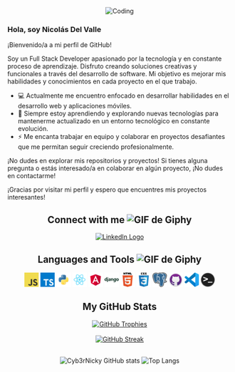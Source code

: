 <p align="center">
  <img alt="Coding" width="900" height="300" src="https://media.giphy.com/media/v1.Y2lkPTc5MGI3NjExbnFja3FxcGpzeTd2Mm0zdnhlb2tnMG11a2xvY3NxczA2bmt4YXJrNiZlcD12MV9pbnRlcm5hbF9naWZfYnlfaWQmY3Q9Zw/c253NftTabLrxNLlEG/giphy.gif">
</p>

### Hola, soy Nicolás Del Valle

¡Bienvenido/a a mi perfil de GitHub! 

Soy un Full Stack Developer apasionado por la tecnología y en constante proceso de aprendizaje. Disfruto creando soluciones creativas y funcionales a través del desarrollo de software. Mi objetivo es mejorar mis habilidades y conocimientos en cada proyecto en el que trabajo.

- 💻 Actualmente me encuentro enfocado en desarrollar habilidades en el desarrollo web y aplicaciones móviles.
- 🌱 Siempre estoy aprendiendo y explorando nuevas tecnologías para mantenerme actualizado en un entorno tecnológico en constante evolución.
- ⚡ Me encanta trabajar en equipo y colaborar en proyectos desafiantes que me permitan seguir creciendo profesionalmente.

¡No dudes en explorar mis repositorios y proyectos! Si tienes alguna pregunta o estás interesado/a en colaborar en algún proyecto, ¡No dudes en contactarme!

¡Gracias por visitar mi perfil y espero que encuentres mis proyectos interesantes!

<h2 align="center">
  <strong>Connect with me <img src="https://media.giphy.com/media/QdrcExYfIQFaM/giphy.gif" alt="GIF de Giphy" width="75" height="70"></strong>
</h2>

<p align="center">
  <a href="https://www.linkedin.com/in/nicolas-del-valle-del-valle/">
    <img height="32" width="32" src="https://content.linkedin.com/content/dam/me/brand/en-us/brand-home/logos/In-Blue-Logo.png.original.png" alt="LinkedIn Logo">
  </a>
</p>

<h2 align="center">
  <strong>Languages and Tools <img src="https://media.giphy.com/media/H3JHrs7JC6duvenDW8/giphy-downsized.gif" alt="GIF de Giphy" width="75" height="70"></strong>
</h2>

<p align="center">
<img height="32" width="32" src="https://raw.githubusercontent.com/github/explore/80688e429a7d4ef2fca1e82350fe8e3517d3494d/topics/javascript/javascript.png" />
<img height="32" width="32" src="https://raw.githubusercontent.com/github/explore/80688e429a7d4ef2fca1e82350fe8e3517d3494d/topics/typescript/typescript.png" />
<img height="32" width="32" src="https://raw.githubusercontent.com/github/explore/80688e429a7d4ef2fca1e82350fe8e3517d3494d/topics/python/python.png" />
<img height="32" width="32" src="https://raw.githubusercontent.com/github/explore/80688e429a7d4ef2fca1e82350fe8e3517d3494d/topics/react/react.png" />
<img height="32" width="32" src="https://raw.githubusercontent.com/github/explore/80688e429a7d4ef2fca1e82350fe8e3517d3494d/topics/angular/angular.png" />
<img height="32" width="32" src="https://raw.githubusercontent.com/github/explore/7456fdff59816d37ef383a6c8f32a26ff7332db2/topics/django/django.png" />
<img height="32" width="32" src="https://raw.githubusercontent.com/github/explore/80688e429a7d4ef2fca1e82350fe8e3517d3494d/topics/html/html.png" />
<img height="32" width="32" src="https://raw.githubusercontent.com/github/explore/80688e429a7d4ef2fca1e82350fe8e3517d3494d/topics/css/css.png" />
<img height="32" width="32" src="https://raw.githubusercontent.com/github/explore/80688e429a7d4ef2fca1e82350fe8e3517d3494d/topics/postgresql/postgresql.png" />
<img height="32" width="32" src="https://raw.githubusercontent.com/github/explore/eea6056959c4b39a4e280786b580ed1f2ed81b32/topics/github-desktop/github-desktop.png" />
<img height="32" width="32" src="https://raw.githubusercontent.com/github/explore/80688e429a7d4ef2fca1e82350fe8e3517d3494d/topics/visual-studio-code/visual-studio-code.png" />
<img height="32" width="32" src="https://raw.githubusercontent.com/github/explore/80688e429a7d4ef2fca1e82350fe8e3517d3494d/topics/terminal/terminal.png" />
</p>

<h2 align="center">
  <strong> My GitHub Stats </strong>
</h2>

<div align="center">
<a href="https://github.com/ryo-ma/github-profile-trophy">
  <img src="https://github-profile-trophy.vercel.app/?username=Cyb3rNicky&theme=radical&row=2&column=3" alt="GitHub Trophies">
</a>
</div>

<br>

<div align="center">
  <a href="https://git.io/streak-stats">
    <img src="http://github-readme-streak-stats.herokuapp.com?user=Cyb3rNicky&theme=radical" alt="GitHub Streak">
  </a>
</div>

<br>

<p align="center">
  <img height="190" src="https://github-readme-stats-kuqksve92-cyb3rnicky.vercel.app/api?username=Cyb3rNicky&show_icons=true&theme=radical&rank_icon=github" alt="Cyb3rNicky GitHub stats" />
  <img height="190" src="https://github-readme-stats-kuqksve92-cyb3rnicky.vercel.app/api/top-langs/?username=Cyb3rNicky&layout=compact&theme=radical" alt="Top Langs" />
</p>
